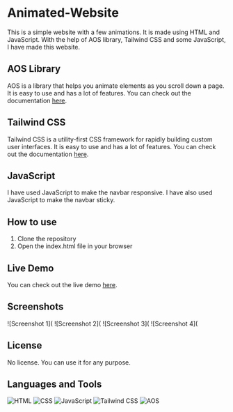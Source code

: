 # Animated-Website

This is a simple website with a few animations. It is made using HTML and JavaScript. With the help of AOS library, Tailwind CSS and some JavaScript, I have made this website.

## AOS Library

AOS is a library that helps you animate elements as you scroll down a page. It is easy to use and has a lot of features. You can check out the documentation [here](https://michalsnik.github.io/aos/).

## Tailwind CSS

Tailwind CSS is a utility-first CSS framework for rapidly building custom user interfaces. It is easy to use and has a lot of features. You can check out the documentation [here](https://tailwindcss.com/).


## JavaScript

I have used JavaScript to make the navbar responsive. I have also used JavaScript to make the navbar sticky.

## How to use

1. Clone the repository
2. Open the index.html file in your browser

## Live Demo

You can check out the live demo [here](h).

## Screenshots

![Screenshot 1](
![Screenshot 2](
![Screenshot 3](
![Screenshot 4](

## License

No license. You can use it for any purpose.

## Languages and Tools

![HTML](https://img.shields.io/badge/-HTML-090909?style=for-the-badge&logo=HTML5)
![CSS](https://img.shields.io/badge/-CSS-090909?style=for-the-badge&logo=CSS3&logoColor=1572B6)
![JavaScript](https://img.shields.io/badge/-JavaScript-090909?style=for-the-badge&logo=javascript)
![Tailwind CSS](https://img.shields.io/badge/-Tailwind%20CSS-090909?style=for-the-badge&logo=tailwind-css)
![AOS](https://img.shields.io/badge/-AOS-090909?style=for-the-badge&logo=aos)

